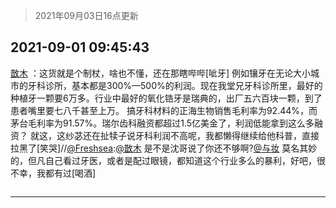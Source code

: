 > 2021年09月03日16点更新
<link rel="stylesheet" href="https://cdn.jsdelivr.net/gh/taotie6/sampleJSON@main/css/photo_show.css">


 ## 2021-09-01 09:45:43 

 [㪚木](https://www.coolapk.com/feed/29680988?shareKey=MjNhMWI4N2ViNzNlNjEzMWRiMzc~) ：这货就是个制杖，啥也不懂，还在那瞎哔哔[呲牙]
例如镶牙在无论大小城市的牙科诊所，基本都是300%—500%的利润。现在我堂兄牙科诊所里，最好的种植牙一颗要6万多。行业中最好的氧化锆牙是瑞典的，出厂五六百块一颗，到了患者嘴里要七八千甚至上万。<!--break-->
搞牙科材料的正海生物销售毛利率为92.44%，而茅台毛利率为91.57%。瑞尔齿科融资都超过1.5亿美金了，利润低能拿到这么多融资？
就这，这纱苾还在扯犊子说牙科利润不高呢，我都懒得继续给他科普，直接拉黑了[笑哭]//<a class="feed-link-uname" href="/u/Freshsea">@Freshsea</a>:<a class="feed-link-uname" href="/u/㪚木">@㪚木</a> 是不是沈哥说了你还不够啊?<a class="feed-link-uname" href="/u/与妆">@与妆</a> 莫名其妙的，但凡自己看过牙医，或者是配过眼镜，都知道这个行业多么的暴利，好吧，很不幸，我都有过[喝酒] 

<div class="album">
<img class="img-item" src="" />
</div>

 ------- 

